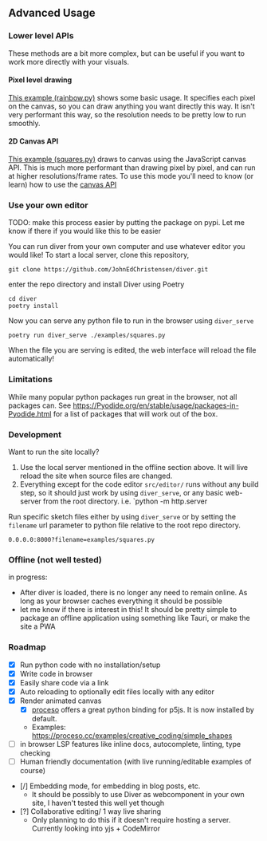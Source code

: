 ## Advanced Usage

### Lower level APIs
These methods are a bit more complex, but can be useful if you want to work more directly with your visuals.
#### Pixel level drawing
[This example (rainbow.py)](https://johnedchristensen.github.io/diver/?filename=examples/rainbow.py) shows some basic usage. It specifies each pixel on the canvas, so you can draw anything you want directly this way. It isn't very performant this way, so the resolution needs to be pretty low to run smoothly.


#### 2D Canvas API

[This example (squares.py)](https://johnedchristensen.github.io/diver/?filename=exampels/squares.py) draws to canvas using the JavaScript canvas API. This is much more performant than drawing pixel by pixel, and can run at higher resolutions/frame rates. To use this mode you'll need to know (or learn) how to use the [canvas API](https://developer.mozilla.org/en-US/docs/Web/API/Canvas_API)



### Use your own editor


TODO: make this process easier by putting the package on pypi. Let me know if there if you would like this to be easier


You can run diver from your own computer and use whatever editor you would like!
To start a local server, clone this repository,
```
git clone https://github.com/JohnEdChristensen/diver.git
```
enter the repo directory and install Diver using Poetry
```
cd diver
poetry install
```

Now you can serve any python file to run in the browser using `diver_serve`
```
poetry run diver_serve ./examples/squares.py
```
When the file you are serving is edited, the web interface will reload the file automatically!

### Limitations

While many popular python packages run great in the browser, not all packages can. See https://Pyodide.org/en/stable/usage/packages-in-Pyodide.html for a list of packages that will work out of the box.



### Development
Want to run the site locally?
1. Use the local server mentioned in the offline section above. It will live reload the site when source files are changed.
2. Everything except for the code editor `src/editor/` runs without any build step, so it should just work by using `diver_serve`, or any basic web-server from the root directory.
i.e. `python -m http.server


Run specific sketch files either by using `diver_serve` or by setting the `filename` url parameter to python file relative to the root repo directory.
```
0.0.0.0:8000?filename=examples/squares.py
```


### Offline (not well tested)
in progress:
- After diver is loaded, there is no longer any need to remain online. As long as your browser caches everything it should be possible
- let me know if there is interest in this! It should be pretty simple to package an offline application using something like Tauri, or make the site a PWA

### Roadmap
- [x] Run python code with no installation/setup
- [x] Write code in browser
- [x] Easily share code via a link
- [x] Auto reloading to optionally edit files locally with any editor
- [x] Render animated canvas
    - [x] [proceso](https://github.com/nickmcintyre/proceso) offers a great python binding for p5js. It is now installed by default.
    - Examples: https://proceso.cc/examples/creative_coding/simple_shapes
- [ ] in browser LSP features like inline docs, autocomplete, linting, type checking
- [ ] Human friendly documentation (with live running/editable examples of course)
- [/] Embedding mode, for embedding in blog posts, etc.
    - It should be possibly to use Diver as webcomponent in your own site, I haven't tested this well yet though 
- [?] Collaborative editing/ 1 way live sharing 
    - Only planning to do this if it doesn't require hosting a server. Currently looking into yjs + CodeMirror
